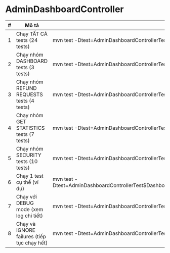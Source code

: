 # AdminDashboardController

| # | Mô tả | Câu lệnh |
|---|-------|----------|
| 1 | Chạy TẤT CẢ tests (24 tests) | mvn test -Dtest=AdminDashboardControllerTest |
| 2 | Chạy nhóm DASHBOARD tests (3 tests) | mvn test -Dtest=AdminDashboardControllerTest$DashboardTests |
| 3 | Chạy nhóm REFUND REQUESTS tests (4 tests) | mvn test -Dtest=AdminDashboardControllerTest$RefundRequestsTests |
| 4 | Chạy nhóm GET STATISTICS tests (7 tests) | mvn test -Dtest=AdminDashboardControllerTest$GetStatisticsTests |
| 5 | Chạy nhóm SECURITY tests (10 tests) | mvn test -Dtest=AdminDashboardControllerTest$SecurityTests |
| 6 | Chạy 1 test cụ thể (ví dụ) | mvn test -Dtest=AdminDashboardControllerTest$DashboardTests#testDashboard_WithValidData_ShouldLoadSuccessfully |
| 7 | Chạy với DEBUG mode (xem log chi tiết) | mvn test -Dtest=AdminDashboardControllerTest -X |
| 8 | Chạy và IGNORE failures (tiếp tục chạy hết) | mvn test -Dtest=AdminDashboardControllerTest -Dmaven.test.failure.ignore=true |
